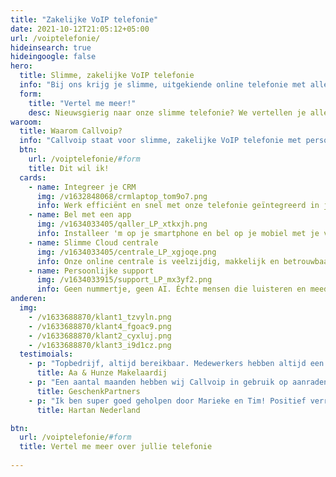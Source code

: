 ```yaml
---
title: "Zakelijke VoIP telefonie"
date: 2021-10-12T21:05:12+05:00
url: /voiptelefonie/
hideinsearch: true
hideingoogle: false
hero:
  title: Slimme, zakelijke VoIP telefonie
  info: "Bij ons krijg je slimme, uitgekiende online telefonie met alles erop en eraan: integratie met CRM en smartphone, persoonlijke service en meer."
  form:
    title: "Vertel me meer!"
    desc: Nieuwsgierig naar onze slimme telefonie? We vertellen je alles!
waroom:
  title: Waarom Callvoip?
  info: "Callvoip staat voor slimme, zakelijke VoIP telefonie met persoonlijke service. Een greep uit de mogelijkheden:"
  btn:
    url: /voiptelefonie/#form
    title: Dit wil ik!
  cards:
    - name: Integreer je CRM
      img: /v1632848068/crmlaptop_tom9o7.png
      info: Werk efficiënt en snel met onze telefonie geïntegreerd in jouw CRM. <a href="https://www.callvoip.nl/telefonie/integratie/" target="_blank">Lees meer</a>.
    - name: Bel met een app
      img: /v1634033405/qaller_LP_xtkxjh.png
      info: Installeer 'm op je smartphone en bel op je mobiel met je vaste nummer. <a href="https://www.callvoip.nl/telefonie/vastmobiel/" target="_blank">Lees meer</a>.
    - name: Slimme Cloud centrale
      img: /v1634033405/centrale_LP_xgjoqe.png
      info: Onze online centrale is veelzijdig, makkelijk en betrouwbaar. <a href="https://www.callvoip.nl/telefonie/hostedvoip/" target="_blank">Lees meer</a>.
    - name: Persoonlijke support
      img: /v1634033915/support_LP_mx3yf2.png
      info: Geen nummertje, geen AI. Échte mensen die luisteren en meedenken. <a href="https://www.callvoip.nl/overons/hetbedrijf/" target="_blank">Lees meer</a>.
anderen:
  img:
    - /v1633688870/klant1_tzvyln.png
    - /v1633688870/klant4_fgoac9.png
    - /v1633688870/klant2_cyxluj.png
    - /v1633688870/klant3_i9d1cz.png
  testimoials:
    - p: "Topbedrijf, altijd bereikbaar. Medewerkers hebben altijd een oplossing voor een probleem en zijn erg behulpzaam. Aanrader!"
      title: Aa & Hunze Makelaardij 
    - p: "Een aantal maanden hebben wij Callvoip in gebruik op aanraden van een ander bedrijf. Tot op de dag van vandaag geen moment spijt van. Kwaliteit is goed, persoonlijke aandacht is erg hoog en ze denken graag met je mee."
      title: GeschenkPartners
    - p: "Ik ben super goed geholpen door Marieke en Tim! Positief verrast door het meedenken en de verleende service. Echt top, waren alle bedrijven maar zo! Ik ga jullie zeker aanbevelen. Veel dank en op naar een mooie telefonie toekomst samen."
      title: Hartan Nederland

btn:
  url: /voiptelefonie/#form
  title: Vertel me meer over jullie telefonie
  
---
```

